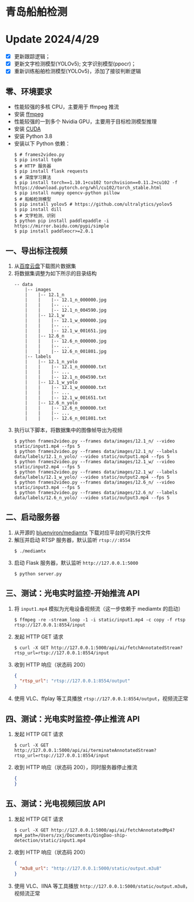 # 青岛船舶检测

# Update 2024/4/29

- [x] 更新跟踪逻辑；
- [x] 更新文字检测模型(YOLOv5); 文字识别模型(ppocr)；
- [x] 重新训练船舶检测模型(YOLOv5)，添加了接驳判断逻辑

## 零、环境要求

- 性能较强的多核 CPU，主要用于 ffmpeg 推流
- 安装 [ffmpeg](https://ffmpeg.org/)
- 性能较强的一到多个 Nvidia GPU，主要用于目标检测模型推理
- 安装 [CUDA](https://developer.nvidia.com/cuda-downloads)
- 安装 Python 3.8
- 安装以下 Python 依赖：
  ```shell
  $ # frames2video.py
  $ pip install tqdm
  $ # HTTP 服务器
  $ pip install flask requests
  $ # 深度学习算法
  $ pip install torch==1.10.1+cu102 torchvision==0.11.2+cu102 -f https://download.pytorch.org/whl/cu102/torch_stable.html
  $ pip install numpy opencv-python pillow
  $ # 船舶检测模型
  $ pip install yolov5 # https://github.com/ultralytics/yolov5
  $ pip install dill
  $ # 文字检测、识别
  $ python pip install paddlepaddle -i https://mirror.baidu.com/pypi/simple
  $ pip install paddleocr>=2.0.1
  ```

## 一、导出标注视频

1. 从[百度云盘](https://pan.baidu.com/s/1ydiEr7jeWDdf8_r1tYIL5w?pwd=1234)下载图片数据集
2. 将数据集调整为如下所示的目录结构
    ```
    -- data
        |-- images
        |    |-- 12.1_n
        |    |    |-- 12.1_n_000000.jpg
        |    |    |-- ...
        |    |    |-- 12.1_n_004590.jpg
        |    |-- 12.1_w
        |    |    |-- 12.1_w_000000.jpg
        |    |    |-- ...
        |    |    |-- 12.1_w_001651.jpg
        |    |-- 12.6_n
        |    |    |-- 12.6_n_000000.jpg
        |    |    |-- ...
        |    |    |-- 12.6_n_001801.jpg
        |-- labels
        |    |-- 12.1_n_yolo
        |    |    |-- 12.1_n_000000.txt
        |    |    |-- ...
        |    |    |-- 12.1_n_004590.txt
        |    |-- 12.1_w_yolo
        |    |    |-- 12.1_w_000000.txt
        |    |    |-- ...
        |    |    |-- 12.1_w_001651.txt
        |    |-- 12.6_n_yolo
        |    |    |-- 12.6_n_000000.txt
        |    |    |-- ...
        |    |    |-- 12.6_n_001801.txt
    ```
3. 执行以下脚本，将数据集中的图像帧导出为视频
    ```shell
    $ python frames2video.py --frames data/images/12.1_n/ --video static/input1.mp4 --fps 5
    $ python frames2video.py --frames data/images/12.1_n/ --labels data/labels/12.1_n_yolo/ --video static/output1.mp4 --fps 5
    $ python frames2video.py --frames data/images/12.1_w/ --video static/input2.mp4 --fps 5
    $ python frames2video.py --frames data/images/12.1_w/ --labels data/labels/12.1_w_yolo/ --video static/output2.mp4 --fps 5
    $ python frames2video.py --frames data/images/12.6_n/ --video static/input3.mp4 --fps 5
    $ python frames2video.py --frames data/images/12.6_n/ --labels data/labels/12.6_n_yolo/ --video static/output3.mp4 --fps 5
    ```

## 二、启动服务器

1. 从开源的 [bluenviron/mediamtx](https://github.com/bluenviron/mediamtx/releases) 下载对应平台的可执行文件
2. 解压并启动 RTSP 服务器，默认监听 `rtsp://:8554`
    ```shell
    $ ./mediamtx
    ```
3. 启动 Flask 服务器，默认监听 `http://127.0.0.1:5000`
    ```shell
    $ python server.py
    ```

## 三、测试：光电实时监控-开始推流 API

1. 将 `input1.mp4` 模拟为光电设备视频流（这一步依赖于 mediamtx 的启动）
    ```shell
    $ ffmpeg -re -stream_loop -1 -i static/input1.mp4 -c copy -f rtsp rtsp://127.0.0.1:8554/input
    ```
2. 发起 HTTP GET 请求
    ```shell
    $ curl -X GET http://127.0.0.1:5000/api/ai/fetchAnnotatedStream?rtsp_url=rtsp://127.0.0.1:8554/input
    ```
3. 收到 HTTP 响应（状态码 200）
    ```json
    {
      "rtsp_url": "rtsp://127.0.0.1:8554/output"
    }
    ```
4. 使用 VLC、ffplay 等工具播放 `rtsp://127.0.0.1:8554/output`，视频流正常

## 四、测试：光电实时监控-停止推流 API

1. 发起 HTTP GET 请求
    ```shell
    $ curl -X GET http://127.0.0.1:5000/api/ai/terminateAnnotatedStream?rtsp_url=rtsp://127.0.0.1:8554/input
    ```
2. 收到 HTTP 响应（状态码 200），同时服务器停止推流
    ```json
    {
    }
    ```

## 五、测试：光电视频回放 API

1. 发起 HTTP GET 请求
    ```shell
    $ curl -X GET http://127.0.0.1:5000/api/ai/fetchAnnotatedMp4?mp4_path=/Users/zxj/Documents/QingDao-ship-detection/static/input1.mp4
    ```
2. 收到 HTTP 响应（状态码 200）
    ```json
    {
      "m3u8_url": "http://127.0.0.1:5000/static/output.m3u8"
    }
    ```
3. 使用 VLC、IINA 等工具播放 `http://127.0.0.1:5000/static/output.m3u8`，视频流正常